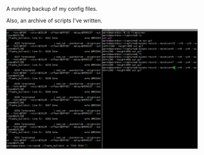 A running backup of my config files.

Also, an archive of scripts I've written.

![](/scripts/flashy_demo.gif)
